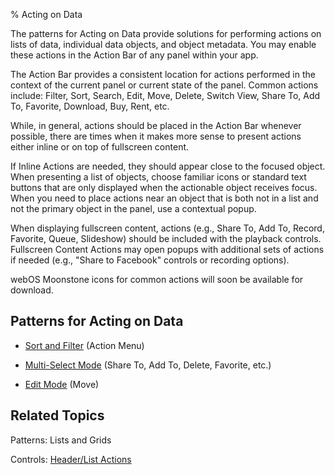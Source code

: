 ﻿% Acting on Data

The patterns for Acting on Data provide solutions for performing actions on
lists of data, individual data objects, and object metadata.  You may enable
these actions in the Action Bar of any panel within your app.

The Action Bar provides a consistent location for actions performed in the
context of the current panel or current state of the panel.  Common actions
include: Filter, Sort, Search, Edit, Move, Delete, Switch View, Share To, Add
To, Favorite, Download, Buy, Rent, etc.

While, in general, actions should be placed in the Action Bar whenever possible,
there are times when it makes more sense to present actions either inline or on
top of fullscreen content.

If Inline Actions are needed, they should appear close to the focused object.
When presenting a list of objects, choose familiar icons or standard text
buttons that are only displayed when the actionable object receives focus.  When
you need to place actions near an object that is both not in a list and not the
primary object in the panel, use a contextual popup.

When displaying fullscreen content, actions (e.g., Share To, Add To, Record,
Favorite, Queue, Slideshow) should be included with the playback controls.
Fullscreen Content Actions may open popups with additional sets of actions if
needed (e.g., "Share to Facebook" controls or recording options). 

webOS Moonstone icons for common actions will soon be available for download.

## Patterns for Acting on Data

* [Sort and Filter](acting-on-data/sort-and-filter.html) (Action Menu)

* [Multi-Select Mode](acting-on-data/multi-select-mode.html) (Share To, Add To,
    Delete, Favorite, etc.)

* [Edit Mode](acting-on-data/edit-mode.html) (Move)

## Related Topics

Patterns: Lists and Grids

Controls: [Header/List Actions](../controls/header-list-actions.html)
